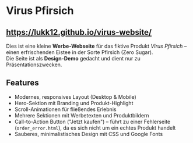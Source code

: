 # Virus Pfirsich

## https://lukk12.github.io/virus-website/

Dies ist eine kleine **Werbe-Webseite** für das fiktive Produkt *Virus Pfirsich* – einen erfrischenden Eistee in der Sorte Pfirsich (Zero Sugar).  
Die Seite ist als **Design-Demo** gedacht und dient nur zu Präsentationszwecken.

## Features

- Modernes, responsives Layout (Desktop & Mobile)
- Hero-Sektion mit Branding und Produkt-Highlight
- Scroll-Animationen für fließendes Erlebnis
- Mehrere Sektionen mit Werbetexten und Produktbildern
- Call-to-Action Button ("Jetzt kaufen") – führt zu einer Fehlerseite (`order_error.html`), da es sich nicht um ein echtes Produkt handelt
- Sauberes, minimalistisches Design mit CSS und Google Fonts


